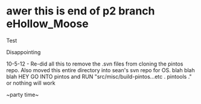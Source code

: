 awer
this is end of p2 branch
eHollow_Moose
============
Test

Disappointing

10-5-12 - Re-did all this to remove the .svn files from cloning the pintos repo. Also moved this entire directory into sean's svn repo for OS. blah blah blah
HEY GO INTO pintos and RUN "src/misc/build-pintos...etc . pintools ." or nothing will work

~party time~

